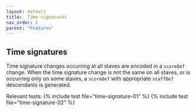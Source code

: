 ```yaml
---
layout: default
title:  Time signatures
nav_order: 2
parent: "Features"
---
```


## Time signatures

Time signature changes occurring at all staves are encoded in a `scoreDef` change. When the time signature change is not the same on all staves, or is occurring only on some staves, a `scoreDef` with appropriate `staffDef` descendants is generated.

Relevant tests:
{% include test file="time-signature-01" %}
{% include test file="time-signature-02" %}